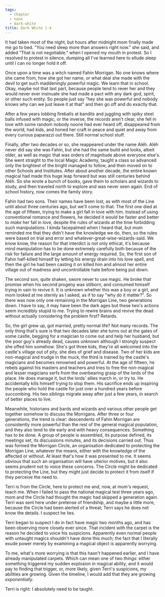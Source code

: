 ```yaml
---
tags:
  - chapter
  - nano
  - dark-white
title: Dark White 1-4
---
```


It had taken most of the night, but hours after midnight mom finally made me go to bed. "You need sleep more than answers right now." she said, and added "That is not negotiable." when I opened my mouth in protest. So I resolved to protest in silence, dumping all I've learned here to ellude sleep until I can no longer hold it off.

Once upon a time was a witch named Fahin Morrigan. No one knows where she came from, how she got her name, or what deal she made with the devil to get such maddeningly powerful magic. We learn that in school. Okay, maybe not that last part, because people tend to rever her and they would never ever insinuate she had made a pact with any dark god, spirit, or other such entity. So people just say "hey she was powerful and nobody knows why can we just leave it at that" and then go off and do exactly that.

After a few years lobbing fireballs at bandits and juggling with spiky steel balls infused with magic, or the inverse, the records aren't clear, she fell in love with some random nobody noone had ever heard off, disappeared from the world, had kids, and honed her craft in peace and quiet and away from every curious paparazzi out there. Still normal school stuff.

Finally, after two decades or so, she reappeared under the name Aléh. Aléh never did say she was Fahin, but she had the same build and looks, albeit older, as well as magic that was orders of magnitude above everyone else's. She went straight to the local Magic Academy, taught a class so advanced only the brightest of the bright managed to follow, and then moved on to other Schools and Institutes. After about another decade, the entire known magical had made this huge leap forward but was still centuries behind Aléh. So she wrote a bunch of books, gave them to scholars and wizards to study, and then traveled north to explore and was never seen again. End of school history, now comes the family story.

Fahin had two sons. Their names have been lost, as with most of the Line until about three centuries ago, but we'll come to that. The first one died at the age of fifteen, trying to make a girl fall in love with him. Instead of using conventional romance and flowers, he decided it would be faster and better to *make* her fall in love, despite the rules of wizards at the time forbidding such manipulations. I kinda facepalmed when I heard that, but mom reminded me that they didn't have the knowledge we do, then, so the rules were based on trial and error and whatever-great-wise-wizards-said. We know know, the reason for that interdict is not only ethical, it's because mind manipulation has to be done extremely carefully both because of the risk for failure and the large amount of energy required. So, the first son of Fahin half-killed himself by letting his energy drain into his love spell, and then the girl he had been casting it on killed him and almost her entire village out of madness and uncontrollable hate before being put down.

The second son, quite shaken, swore never to use magic. He broke that promise when his second progeny was stilborn, and consumed himself trying in vain to revive it. It is unknown whether this was a boy or a girl, and mom looked at me sternly as I asked, as if to say "why do it matter?". So there was now only one remaining in the Morrigan Line, two generations down. I have to say, it may have been the dark ages but these two's actions seem incredibly stupid to me. Trying to rewire brains and revive the dead without actually considering the problem first? Retards.

So, the girl grew up, got married, pretty normal life? Not many records. The only thing that's sure is that two decades later she turns out at the gates of some castle, begging for a magician to come out and help her husband, but the poor guy's already dead, causes unknown although I strongly suspect she offed him somehow. She's got three kids, they're all welcomed into the castle's village out of pity, she dies of grief and disease. Two of her kids are non-magical and trudge in the muck, the third is trained by the castle's magicians and becomes renowned and powerful. At the age of fifteen, he rebels against his masters and teachers and tries to free the non-magical and lesser magicians serfs from the overbearing grasp of the lords of the place. He does manage it, but the lords' allies march in, or try to. He accidentally kills himself trying to stop them. His sacrifice ends up inspiring the people who hold the castle for just over a hundred years before succombing. His two siblings migrate away after just a few years, in search of better places to live.

Meanwhile, historians and bards and wizards and various other people get together somehow to discuss the Morrigans. After three or four generations, the trend is clear: descendents of Fahin Morrigan are consistently more powerful than the rest of the general magical population, and they also tend to die early and with heavy consequences. Something has to be done. A group of people is assembled, its purpose defined, its meetings set, its discussions minutes, and its decisions carried out. Thus was formed the Morrigan Circle, an organisation dedicated to protecting the Morrigan Line, whatever the means, either with the knowledge of the affected or without. At least that's how it was presented to me. It seems obvious that such an organisation will have ulterior motives, but it also seems prudent not to voice these concerns. The Circle might be dedicated to protecting the Line, but they might just decide to protect it from itself if they perceive the need to.

Terri is from the Circle, here to protect me and, now, at mom's request, teach me. When I failed to pass the national magical test three years ago, mom and the Circle had thought the magic had skipped a generation again. Terri was sent here under pretense of friendship, and maybe a little more, because the Circle had been alerted of a threat; Terri says he does not know the details. I suspect he lies.

Terri began to suspect I do in fact have magic two months ago, and has been observing more closely ever since. That incident with the carpet is the reason he decided to voice his suspicions. Apparently even normal people with untaught magics shouldn't have done this much; the fact that I literally exude power merely by examining a magical object is apparently worrying.

To me, what's more worrying is that this hasn't happened earlier, and I have already manipulated carpets. Which can mean one of two things: either something triggered my sudden explosion in magical ability, and it would pay to finding that trigger, or, more likely, given Terri's suspicions, my abilities are growing. Given the timeline, I would add that they are growing *exponentially*.

Terri is right: I absolutely need to be taught.
